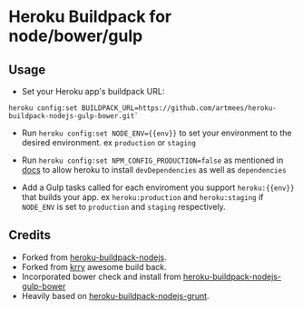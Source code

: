 Heroku Buildpack for node/bower/gulp
========================================

Usage
-----
- Set your Heroku app's buildpack URL: 
```
heroku config:set BUILDPACK_URL=https://github.com/artmees/heroku-buildpack-nodejs-gulp-bower.git`
```
- Run `heroku config:set NODE_ENV={{env}}` to set your environment to the desired environment. 
  ex `production` or `staging`

- Run `heroku config:set NPM_CONFIG_PRODUCTION=false` as mentioned in [docs](https://devcenter.heroku.com/articles/nodejs-support#customizing-the-build-process) to allow heroku to install  `devDependencies` as well as `dependencies`

-  Add a Gulp tasks called for each enviroment you support `heroku:{{env}}` that builds your app.
  ex `heroku:production` and `heroku:staging` if `NODE_ENV` is set to `production` and `staging` respectively.


Credits
-------
* Forked from [heroku-buildpack-nodejs](https://github.com/heroku/heroku-buildpack-nodejs).
* Forked from [krry](https://github.com/krry/heroku-buildpack-nodejs-gulp-bower) awesome build back.
* Incorporated bower check and install from [heroku-buildpack-nodejs-gulp-bower](https://github.com/davidmfoley/heroku-buildpack-nodejs-gulp-bower)
* Heavily based on [heroku-buildpack-nodejs-grunt](https://github.com/mbuchetics/heroku-buildpack-nodejs-grunt).
